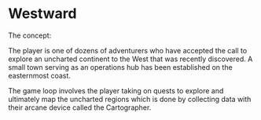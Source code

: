 # Westward

The concept:

The player is one of dozens of adventurers who have accepted the call to explore an uncharted continent to the West 
that was recently discovered. A small town serving as an operations hub has been established on the easternmost coast.

The game loop involves the player taking on quests to explore and ultimately map the uncharted regions which is done 
by collecting data with their arcane device called the Cartographer.

